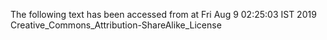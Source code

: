 The following text has been accessed from at Fri Aug 9 02:25:03 IST 2019
Creative_Commons_Attribution-ShareAlike_License
